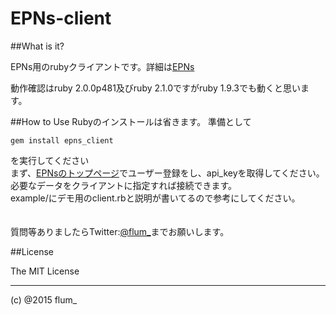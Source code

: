 EPNs-client
===========

##What is it?

EPNs用のrubyクライアントです。詳細は[EPNs](http://epns.flum.pw)

動作確認はruby 2.0.0p481及びruby 2.1.0ですがruby 1.9.3でも動くと思います。

##How to Use
Rubyのインストールは省きます。 
準備として  
```
gem install epns_client
```
を実行してください
　  
まず、[EPNsのトップページ](http://epns.flum.pw/)でユーザー登録をし、api_keyを取得してください。  
必要なデータをクライアントに指定すれば接続できます。  
example/にデモ用のclient.rbと説明が書いてるので参考にしてください。  
　　  

質問等ありましたらTwitter:[@flum_](https://twitter.com/flum_)までお願いします。  

##License

The MIT License

-------
(c) @2015 flum_